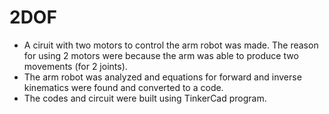 # 2DOF

* A ciruit with two motors to control the arm robot was made. The reason for using 2 motors were because the arm was able to produce two movements (for 2 joints). 
* The arm robot was analyzed and equations for forward and inverse kinematics were found and converted to a code. 
* The codes and circuit were built using TinkerCad program. 
